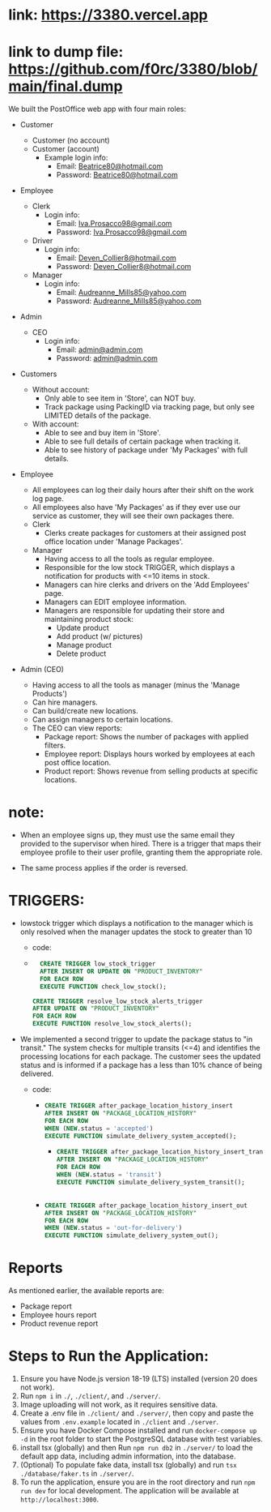 
# link: https://3380.vercel.app
# link to dump file: https://github.com/f0rc/3380/blob/main/final.dump



We built the PostOffice web app with four main roles:

- Customer
  - Customer (no account)
  - Customer (account)
    - Example login info:
      - Email: Beatrice80@hotmail.com
      - Password: Beatrice80@hotmail.com
- Employee
  - Clerk
    - Login info:
      - Email: Iva.Prosacco98@gmail.com
      - Password: Iva.Prosacco98@gmail.com
  - Driver
    - Login info:
      - Email: Deven_Collier8@hotmail.com
      - Password: Deven_Collier8@hotmail.com
  - Manager
    - Login info:
      - Email: Audreanne_Mills85@yahoo.com
      - Password: Audreanne_Mills85@yahoo.com
- Admin
  - CEO
    - Login info:
      - Email: admin@admin.com
      - Password: admin@admin.com

- Customers 
  - Without account:
    - Only able to see item in 'Store', can NOT buy. 
    - Track package using PackingID via tracking page, but only see LIMITED details of the package.
  - With account:
    - Able to see and buy item in 'Store'. 
    - Able to see full details of certain package when tracking it. 
    - Able to see history of package under 'My Packages' with full details.

- Employee
  - All employees can log their daily hours after their shift on the work log page.
  - All employees also have 'My Packages' as if they ever use our service as customer, they will see their own packages there. 
  - Clerk
    - Clerks create packages for customers at their assigned post office location under 'Manage Packages'.
  - Manager
    - Having access to all the tools as regular employee.
    - Responsible for the low stock TRIGGER, which displays a notification for products with <=10 items in stock.
    - Managers can hire clerks and drivers on the 'Add Employees' page.
    - Managers can EDIT employee information.
    - Managers are responsible for updating their store and maintaining product stock:
      - Update product
      - Add product (w/ pictures)
      - Manage product
      - Delete product
- Admin (CEO) 
  - Having access to all the tools as manager (minus the 'Manage Products')
  - Can hire managers.
  - Can build/create new locations.
  - Can assign managers to certain locations. 
  - The CEO can view reports:
    - Package report: Shows the number of packages with applied filters.
    - Employee report: Displays hours worked by employees at each post office location.
    - Product report: Shows revenue from selling products at specific locations.

# note: 
- When an employee signs up, they must use the same email they provided to the supervisor when hired. There is a trigger that maps their employee profile to their user profile, granting them the appropriate role.

- The same process applies if the order is reversed.

# TRIGGERS:
  - lowstock trigger which displays a notification to the manager which is only resolved when the manager updates the stock to greater than 10
    - code: 
    - ```sql
        CREATE TRIGGER low_stock_trigger
        AFTER INSERT OR UPDATE ON "PRODUCT_INVENTORY"
        FOR EACH ROW
        EXECUTE FUNCTION check_low_stock();
      ```
      ```sql
      CREATE TRIGGER resolve_low_stock_alerts_trigger
      AFTER UPDATE ON "PRODUCT_INVENTORY"
      FOR EACH ROW
      EXECUTE FUNCTION resolve_low_stock_alerts();

      ```

  - We implemented a second trigger to update the package status to "in transit." The system checks for multiple transits (<=4) and identifies the processing locations for each package. The customer sees the updated status and is informed if a package has a less than 10% chance of being delivered.
    - code: 
      - ```sql
        CREATE TRIGGER after_package_location_history_insert
        AFTER INSERT ON "PACKAGE_LOCATION_HISTORY"
        FOR EACH ROW
        WHEN (NEW.status = 'accepted')
        EXECUTE FUNCTION simulate_delivery_system_accepted();
        ```
        - ```sql
          CREATE TRIGGER after_package_location_history_insert_transit
          AFTER INSERT ON "PACKAGE_LOCATION_HISTORY"
          FOR EACH ROW
          WHEN (NEW.status = 'transit')
          EXECUTE FUNCTION simulate_delivery_system_transit();
        ```
      - ```sql
        CREATE TRIGGER after_package_location_history_insert_out
        AFTER INSERT ON "PACKAGE_LOCATION_HISTORY"
        FOR EACH ROW
        WHEN (NEW.status = 'out-for-delivery')
        EXECUTE FUNCTION simulate_delivery_system_out();
        ```
# Reports

As mentioned earlier, the available reports are:

- Package report
- Employee hours report
- Product revenue report

# Steps to Run the Application:

1. Ensure you have Node.js version 18-19 (LTS) installed (version 20 does not work).
2. Run `npm i` in `./`, `./client/`, and `./server/`.
3. Image uploading will not work, as it requires sensitive data.
4. Create a .env file in `./client/` and `./server/`, then copy and paste the values from `.env.example` located in `./client` and `./server`.
5. Ensure you have Docker Compose installed and run `docker-compose up -d` in the root folder to start the PostgreSQL database with test variables.
6. install tsx (globally) and then Run `npm run db2` in `./server/` to load the default app data, including admin information, into the database.
7. (Optional) To populate fake data, install tsx (globally) and run `tsx ./database/faker.ts` in `./server/`.
8. To run the application, ensure you are in the root directory and run `npm run dev` for local development. The application will be available at `http://localhost:3000`.

